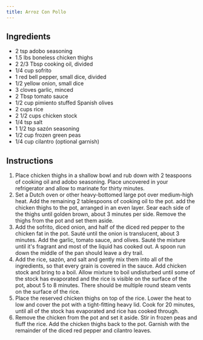 ```yaml
---
title: Arroz Con Pollo
---
```


## Ingredients

- 2 tsp adobo seasoning
- 1.5 lbs boneless chicken thighs
- 2 2/3 Tbsp cooking oil, divided
- 1/4 cup sofrito
- 1 red bell pepper, small dice, divided
- 1/2 yellow onion, small dice
- 3 cloves garlic, minced
- 2 Tbsp tomato sauce
- 1/2 cup pimiento stuffed Spanish olives
- 2 cups rice
- 2 1/2 cups chicken stock
- 1/4 tsp salt
- 1 1/2 tsp sazón seasoning
- 1/2 cup frozen green peas
- 1/4 cup cilantro (optional garnish)

## Instructions

1. Place chicken thighs in a shallow bowl and rub down with 2 teaspoons of cooking oil and adobo seasoning. Place uncovered in your refrigerator and allow to marinate for thirty minutes.
2. Set a Dutch oven or other heavy-bottomed large pot over medium-high heat. Add the remaining 2 tablespoons of cooking oil to the pot. add the chicken thighs to the pot, arranged in an even layer. Sear each side of the thighs until golden brown, about 3 minutes per side. Remove the thighs from the pot and set them aside.
3. Add the sofrito, diced onion, and half of the diced red pepper to the chicken fat in the pot. Sauté until the onion is translucent, about 3 minutes. Add the garlic, tomato sauce, and olives. Sauté the mixture until it's fragrant and most of the liquid has cooked out. A spoon run down the middle of the pan should leave a dry trail.
4. Add the rice, sazón, and salt and gently mix them into all of the ingredients, so that every grain is covered in the sauce. Add chicken stock and bring to a boil. Allow mixture to boil undisturbed until some of the stock has evaporated and the rice is visible on the surface of the pot, about 5 to 8 minutes. There should be multiple round steam vents on the surface of the rice.
5. Place the reserved chicken thighs on top of the rice. Lower the heat to low and cover the pot with a tight-fitting heavy lid. Cook for 20 minutes, until all of the stock has evaporated and rice has cooked through.
6. Remove the chicken from the pot and set it aside. Stir in frozen peas and fluff the rice. Add the chicken thighs back to the pot. Garnish with the remainder of the diced red pepper and cilantro leaves.
